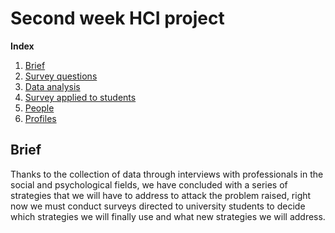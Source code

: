 # Second week HCI project

**Index**   
1. [Brief](#id1)
2. [Survey questions](src/Survey-Questions.md)
3. [Data analysis](src/DataAnalysis.md)
4. [Survey applied to students](https://miro.com/app/board/uXjVPAbP3cE=/?share_link_id=584782716224)
5. [People](src/People.md)
6. [Profiles](src/Profiles.md)



## Brief<a name="id1"></a>
Thanks to the collection of data through interviews with professionals in the social and psychological fields, we have concluded with a series of strategies that we will have to address to attack the problem raised, right now we must conduct surveys directed to university students to decide which strategies we will finally use and what new strategies we will address.